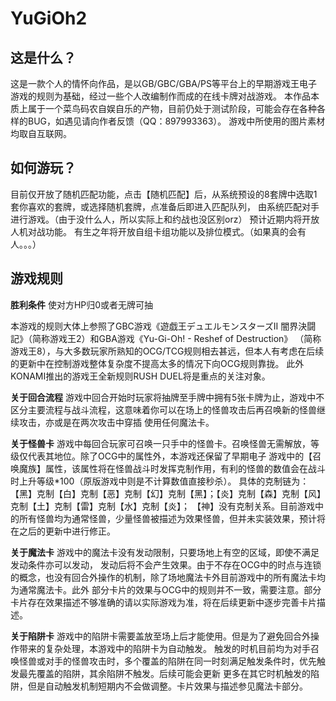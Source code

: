 # YuGiOh2
<h2>这是什么？</h2>
                    <p>这是一款个人的情怀向作品，是以GB/GBC/GBA/PS等平台上的早期游戏王电子游戏的规则为基础，经过一些个人改编制作而成的在线卡牌对战游戏。
                        本作品本质上属于一个菜鸟码农自娱自乐的产物，目前仍处于测试阶段，可能会存在各种各样的BUG，如遇见请向作者反馈（QQ：897993363）。
                        游戏中所使用的图片素材均取自互联网。</p>
                    <h2>如何游玩？</h2>
                    <p>目前仅开放了随机匹配功能，点击【随机匹配】后，从系统预设的8套牌中选取1套你喜欢的套牌，或选择随机套牌，点准备后即进入匹配队列，
                        由系统匹配对手进行游戏。（由于没什么人，所以实际上和约战也没区别orz）
                        预计近期内将开放人机对战功能。
                        有生之年将开放自组卡组功能以及排位模式。（如果真的会有人。。。）</p>
                    <h2>游戏规则</h2>
                    <p><strong>胜利条件</strong> 使对方HP归0或者无牌可抽</p>
                    <p>本游戏的规则大体上参照了GBC游戏《遊戯王デュエルモンスターズII 闇界決闘記》（简称游戏王2）和GBA游戏《Yu-Gi-Oh! - Reshef of Destruction》
                        （简称游戏王8），与大多数玩家所熟知的OCG/TCG规则相去甚远，但本人有考虑在后续的更新中在控制游戏整体复杂度不提高太多的情况下向OCG规则靠拢。
                        此外KONAMI推出的游戏王全新规则RUSH DUEL将是重点的关注对象。</p>
                    <p><strong>关于回合流程</strong> 游戏中回合开始时玩家将抽牌至手牌中拥有5张卡牌为止，游戏中不区分主要流程与战斗流程，这意味着你可以在场上的怪兽攻击后再召唤新的怪兽继续攻击，亦或是在两次攻击中穿插
                        使用任何魔法卡。</p>
                    <p><strong>关于怪兽卡</strong> 游戏中每回合玩家可召唤一只手中的怪兽卡。召唤怪兽无需解放，等级仅代表其地位。除了OCG中的属性外，本游戏还保留了早期电子
                        游戏中的【召唤魔族】属性，该属性将在怪兽战斗时发挥克制作用，有利的怪兽的数值会在战斗时上升等级*100（原版游戏中则是不计算数值直接秒杀）。
                        具体的克制链为：【黑】克制【白】克制【恶】克制【幻】克制【黑】；【炎】克制【森】克制【风】克制【土】克制【雷】克制【水】克制【炎】；
                        【神】没有克制关系。目前游戏中的所有怪兽均为通常怪兽，少量怪兽被描述为效果怪兽，但并未实装效果，预计将在之后的更新中进行修正。</p>
                    <p><strong>关于魔法卡</strong> 游戏中的魔法卡没有发动限制，只要场地上有空的区域，即使不满足发动条件亦可以发动，
                        发动后将不会产生效果。由于不存在OCG中的时点与连锁的概念，也没有回合外操作的机制，除了场地魔法卡外目前游戏中的所有魔法卡均为通常魔法卡。此外
                        部分卡片的效果与OCG中的规则并不一致，需要注意。部分卡片存在效果描述不够准确的请以实际游戏为准，将在后续更新中逐步完善卡片描述。</p>
                    <p><strong>关于陷阱卡</strong> 游戏中的陷阱卡需要盖放至场上后才能使用。但是为了避免回合外操作带来的复杂处理，本游戏中的陷阱卡为自动触发。
                        触发的时机目前均为对手召唤怪兽或对手的怪兽攻击时，多个覆盖的陷阱在同一时刻满足触发条件时，优先触发最先覆盖的陷阱，其余陷阱不触发。后续可能会更新
                        更多在其它时机触发的陷阱，但是自动触发机制短期内不会做调整。卡片效果与描述参见魔法卡部分。</p>
